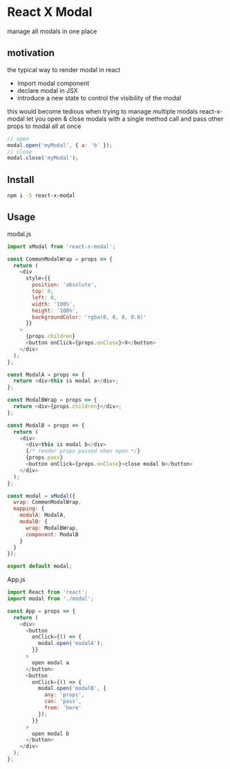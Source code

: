 # React X Modal

manage all modals in one place

## motivation

the typical way to render modal in react

- import modal component
- declare modal in JSX
- introduce a new state to control the visibility of the modal

this would become tedious when trying to manage multiple modals
react-x-modal let you open & close modals with a single method call
and pass other props to modal all at once

```js
// open
modal.open('myModal', { a: 'b' });
// close
modal.close('myModal');
```

## Install

```bash
npm i -S react-x-modal
```

## Usage

modal.js

```js
import xModal from 'react-x-modal';

const CommonModalWrap = props => {
  return (
    <div
      style={{
        position: 'absolute',
        top: 0,
        left: 0,
        width: '100%',
        height: '100%',
        backgroundColor: 'rgba(0, 0, 0, 0.8)'
      }}
    >
      {props.children}
      <button onClick={props.onClose}>X</button>
    </div>
  );
};

const ModalA = props => {
  return <div>this is modal a</div>;
};

const ModalBWrap = props => {
  return <div>{props.children}</div>;
};

const ModalB = props => {
  return (
    <div>
      <div>this is modal b</div>
      {/* render props passed when open */}
      {props.pass}
      <button onClick={props.onClose}>close modal b</button>
    </div>
  );
};

const modal = xModal({
  wrap: CommonModalWrap,
  mapping: {
    modalA: ModalA,
    modalB: {
      wrap: ModalBWrap,
      component: ModalB
    }
  }
});

export default modal;
```

App.js

```js
import React from 'react';
import modal from './modal';

const App = props => {
  return (
    <div>
      <button
        onClick={() => {
          modal.open('modalA');
        }}
      >
        open modal a
      </button>
      <button
        onClick={() => {
          modal.open('modalB', {
            any: 'props',
            can: 'pass',
            from: 'here'
          });
        }}
      >
        open modal b
      </button>
    </div>
  );
};
```
